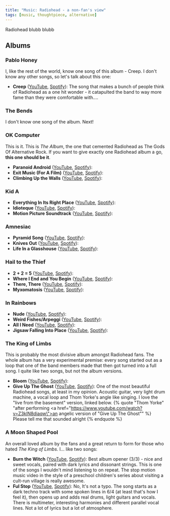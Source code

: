 ```yaml
---
title: "Music: Radiohead - a non-fan's view"
tags: [music, thoughtpiece, alternative]
---
```

Radiohead blubb blubb

## Albums

### Pablo Honey
I, like the rest of the world, know one song of this album - Creep. I don't know any other songs, so let's talk about this one:

* __Creep__ ([YouTube](https://www.youtube.com/watch?v=XFkzRNyygfk), [Spotify](https://open.spotify.com/intl-de/track/70LcF31zb1H0PyJoS1Sx1r?si=bf58370464164481)): The song that makes a bunch of people think of Radiohead as a one hit wonder - it catapulted the band to way more fame than they were comfortable with.... 

### The Bends
I don't know one song of the album. Next! 

### OK Computer
This is it. This is _The Album_, the one that cemented Radiohead as The Gods Of Alternative Rock. If you want to give exactly one Radiohead album a go, __this one should be it__. 

* __Paranoid Android__ ([YouTube](https://www.youtube.com/watch?v=fHiGbolFFGw), [Spotify](https://open.spotify.com/intl-de/track/6LgJvl0Xdtc73RJ1mmpotq?si=c4a3f8a521864d58)):
* __Exit Music (For A Film)__ ([YouTube](https://www.youtube.com/watch?v=Bf01riuiJWA&pp=ygUUcmFkaW9oZWFkIGV4aXQgbXVzaWM%3D), [Spotify](https://open.spotify.com/intl-de/track/0z1o5L7HJx562xZSATcIpY?si=9aa7e30c24004120)):
* __Climbing Up the Walls__ ([YouTube](https://www.youtube.com/watch?v=XX4EpkR-Sp4&pp=ygUfcmFkaW9oZWFkIGNsaW1iaW5nIHVwIHRoZSB3YWxscw%3D%3D), [Spotify](https://open.spotify.com/intl-de/track/2PDQReEXBViVwkrbQ34vd7?si=6a95ec06c860444e)):

### Kid A
* __Everything In Its Right Place__ ([YouTube](https://www.youtube.com/watch?v=onRk0sjSgFU&pp=ygUncmFkaW9oZWFkIEV2ZXJ5dGhpbmcgSW4gSXRzIFJpZ2h0IFBsYWNl), [Spotify](https://open.spotify.com/intl-de/track/2kRFrWaLWiKq48YYVdGcm8?si=753616a49eef4e49)):
* __Idioteque__ ([YouTube](https://www.youtube.com/watch?v=svwJTnZOaco&pp=ygUTcmFkaW9oZWFkIGlkaW90ZXF1ZQ%3D%3D), [Spotify](https://open.spotify.com/intl-de/track/1W5XugQJGhnSATMI5n002M?si=ac789a49b2574a87)):
* __Motion Picture Soundtrack__ ([YouTube](https://www.youtube.com/watch?v=EcSvMFm2ABE&pp=ygUjcmFkaW9oZWFkIG1vdGlvbiBwaWN0dXJlIHNvdW5kdHJhY2s%3D), [Spotify](https://open.spotify.com/intl-de/track/4SrRrB27n7fiRkQcPoKfpk?si=2f0ff1d7fa464dfd)):

### Amnesiac
* __Pyramid Song__ ([YouTube](https://www.youtube.com/watch?v=3M_Gg1xAHE4&pp=ygUWcmFkaW9oZWFkIHB5cmFtaWQgc29uZw%3D%3D), [Spotify](https://open.spotify.com/intl-de/track/55q3Ro66yXWi9rsEddeEN4?si=a20d9132e15948db)):
* __Knives Out__ ([YouTube](https://www.youtube.com/watch?v=2Lpw3yMCWro&pp=ygUUcmFkaW9oZWFkIGtuaXZlcyBvdXQ%3D), [Spotify](https://open.spotify.com/intl-de/track/521OhfIeThXJKiTyz0m883?si=2ee3840ebed24bc5)):
* __Life In a Glasshouse__ ([YouTube](https://www.youtube.com/watch?v=hKrAPSootn4&pp=ygUecmFkaW9oZWFkIGxpZmUgaW4gYSBnbGFzc2hvdXNl), [Spotify](https://open.spotify.com/intl-de/track/5xJc58mBWz68WhwU2n5seR?si=bf0cfa9aeed14d9c)):

### Hail to the Thief
* __2 + 2 = 5__ ([YouTube](https://www.youtube.com/watch?v=2w6kHS_IRrE&pp=ygUPcmFkaW9oZWFkIDIrMj01), [Spotify](https://open.spotify.com/intl-de/track/4xkcGfpM9RwB4IiQ7yx2dB?si=2260445c33fe409b)):
* __Where I End and You Begin__ ([YouTube](https://www.youtube.com/watch?v=pyTY6Z-Fqzw&pp=ygUjcmFkaW9oZWFkIHdoZXJlIGkgZW5kIGFuZCB5b3UgYmVnaW4%3D), [Spotify](https://open.spotify.com/intl-de/track/2dDqsUr11Mv0qhXByNfbJx?si=b8b3c00beac94a60)):
* __There, There__ ([YouTube](https://www.youtube.com/watch?v=7AQSLozK7aA&pp=ygUVcmFkaW9oZWFkIHRoZXJlIHRoZXJl), [Spotify](https://open.spotify.com/intl-de/track/5h4y42RUKwYKYWgutNwvKP?si=2e41d2385e0d4cd1)): 
* __Myxomatosis__ ([YouTube](https://www.youtube.com/watch?v=PxOO8YkB_Og&pp=ygUVcmFkaW9oZWFkIG15eG9tYXRvc2lz), [Spotify](https://open.spotify.com/intl-de/track/3MW7yZK3kKtjsmJpsvBwyf?si=788083feeb8d4ff9)):

### In Rainbows
* __Nude__ ([YouTube](https://www.youtube.com/watch?v=BbWBRnDK_AE&pp=ygUOcmFkaW9oZWFkIG51ZGU%3D), [Spotify](https://open.spotify.com/intl-de/track/35YyxFpE0ZTOoqFx5bADW8?si=bfe115a9b6c34cbc)):
* __Weird Fishes/Arpeggi__ ([YouTube](https://www.youtube.com/watch?v=TNRCvG9YtYI&pp=ygUXcmFkaW9oZWFkIHdlaXJkIGZpc2hlcyA%3D), [Spotify](https://open.spotify.com/intl-de/track/4wajJ1o7jWIg62YqpkHC7S?si=b14b357319584eca)):
* __All I Need__ ([YouTube](https://www.youtube.com/watch?v=DV1hQSt2hSE&pp=ygUUcmFkaW9oZWFkIGFsbCBpIG5lZWQ%3D), [Spotify](https://open.spotify.com/intl-de/track/5Qv2Nby1xTr9pQyjkrc94J?si=2092a10cf3bb4dc7)):
* __Jigsaw Falling Into Place__ ([YouTube](https://www.youtube.com/watch?v=GoLJJRIWCLU&pp=ygUjcmFkaW9oZWFkIGppZ3NhdyBmYWxsaW5nIGludG8gcGxhY2U%3D), [Spotify](https://open.spotify.com/intl-de/track/0YJ9FWWHn9EfnN0lHwbzvV?si=a4f9910b28244dc4)):

### The King of Limbs
This is probably the most divisive album amongst Radiohead fans. The whole album has a very experimental premise: every song started out as a loop that one of the band members made that then got turned into a full song. I quite like two songs, but not the album versions. 
* __Bloom__ ([YouTube](https://www.youtube.com/watch?v=IxBQ8Er8DYc&pp=ygUPcmFkaW9oZWFkIGJsb29t), [Spotify](https://open.spotify.com/intl-de/track/2HO0MwfNYxJa2zwo6vrQMT?si=2af01bed91914da1)): 
* __Give Up The Ghost__ ([YouTube](https://www.youtube.com/watch?v=QGGb7o7EbFs&pp=ygUbcmFkaW9oZWFkIGdpdmUgdXAgdGhlIGdob3N0), [Spotify](https://open.spotify.com/intl-de/track/05NZMYuLR71Z3qrZOUiUm2?si=a7e029131e324be5)): One of the most beautiful Radiohead songs, at least in my opinion. Acoustic guitar, very light drum machine, a vocal loop and Thom Yorke's angle like singing. I love the "live from the basement" version, linked below.
{% quote "Thom Yorke" "after performing <a href=\"https://www.youtube.com/watch?v=Z3klN8diaqw\">an angelic version of \"Give Up The Ghost\"</a>" %}
Please tell me that sounded alright
{% endquote %}

### A Moon Shaped Pool
An overall loved album by the fans and a great return to form for those who hated _The King of Limbs_. I... like two songs:
* __Burn the Witch__ ([YouTube](https://www.youtube.com/watch?v=yI2oS2hoL0k&pp=ygUYcmFkaW9oZWFkIGJ1cm4gdGhlIHdpdGNo), [Spotify](https://open.spotify.com/intl-de/track/3DpuYpzkvUWXbmzCm6pfzR?si=0062034c417348e9)): Best album opener (3/3) - nice and sweet vocals, paired with dark lyrics and dissonant strings. This is one of the songs I wouldn't mind listening to on repeat. The stop motion music video in the style of a preschool children's series about visiting a cult-run village is really awesome. 
* __Ful Stop__ ([YouTube](https://www.youtube.com/watch?v=NHDOk7lA53w&pp=ygUScmFkaW9oZWFkIGZ1bCBzdG9w), [Spotify](https://open.spotify.com/intl-de/track/6nOsTV3cMjLh3k6Wpk468L?si=8a4f300a190049ba)): No, It's not a typo. The song starts as a dark techno track with some spoken lines in 6/4 (at least that's how I feel it), then opens up and adds real drums, light guitars and vocals. There is multimeter, interesting harmonies and different parallel vocal lines. Not a lot of lyrics but a lot of atmosphere.